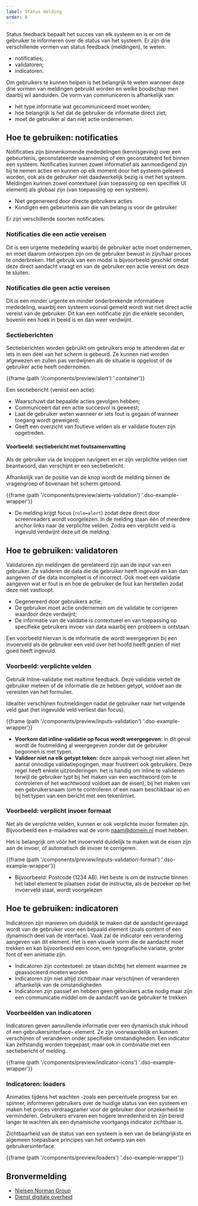 ```yaml
---
label: Status melding
order: 8
---
```

Status feedback bepaalt het succes van elk systeem en is er om de gebruiker te informeren over de status van het systeem. Er zijn drie verschillende vormen van status feedback (meldingen), te weten:
- notificaties;
- validatoren;
- indicatoren.

Om gebruikers te kunnen helpen is het belangrijk te weten wanneer deze drie vormen van meldingen gebruikt worden en welke boodschap men daarbij wil aanduiden. De vorm van communiceren is afhankelijk van:
- het type informatie wat gecommuniceerd moet worden;
- hoe belangrijk is het dat de gebruiker de informatie direct ziet;
- moet de gebruiker al dan niet actie ondernemen.

## Hoe te gebruiken: notificaties
Notificaties zijn binnenkomende mededelingen (kennisgeving) over een gebeurtenis, geconstateerde waarneming of een geconstateerd feit binnen een systeem. Notificaties kunnen zowel informatief als aanmoedigend zijn bij te nemen acties en kunnen op elk moment door het systeem geleverd worden, ook als de gebruiker niet daadwerkelijk bezig is met het systeem. Meldingen kunnen zowel contextueel (van toepassing op een specifiek UI element) als globaal zijn (van toepassing op een systeem).
- Niet gegenereerd door directe gebruikers acties
- Kondigen een gebeurtenis aan die van belang is voor de gebruiker

Er zijn verschillende soorten notificaties:

### Notificaties die een actie vereisen
Dit is een urgente mededeling waarbij de gebruiker actie moet ondernemen, en moet daarom ontworpen zijn om de gebruiker bewust in zijn/haar proces te onderbreken. Het gebruik van een modal is bijvoorbeeld geschikt omdat deze direct aandacht vraagt en van de gebruiker een actie vereist om deze te sluiten.

### Notificaties die geen actie vereisen
Dit is een minder urgente en minder onderbrekende informatieve mededeling, waarbij een systeem voorval gemeld wordt wat niet direct actie vereist van de gebruiker. Dit kan een notificatie zijn die enkele seconden, bovenin een hoek in beeld is en dan weer verdwijnt.

### Sectieberichten
Sectieberichten worden gebruikt om gebruikers erop te attenderen dat er iets in een deel van het scherm is gebeurd.
Ze kunnen niet worden afgewezen en zullen pas verdwijnen als de situatie is opgelost of de gebruiker actie heeft ondernomen.

{{frame (path '/components/preview/alert') '.container'}}

Een sectiebericht (vereist een actie):
- Waarschuwt dat bepaalde acties gevolgen hebben;
- Communiceert dat een actie succesvol is geweest;
- Laat de gebruiker weten wanneer er iets fout is gegaan of wanneer toegang wordt geweigerd;
- Geeft een overzicht van foutieve velden als er validatie fouten zijn opgetreden.

#### Voorbeeld: sectiebericht met foutsamenvatting

Als de gebruiker via de knoppen navigeert en er zijn verplichte velden niet beantwoord, dan verschijnt er een sectiebericht.

Afhankelijk van de positie van de knop wordt de melding binnen de vragengroep of bovenaan het scherm getoond.

{{frame (path '/components/preview/alerts-validation') '.dso-example-wrapper'}}

- De melding krijgt focus (`role=alert`) zodat deze direct door screenreaders wordt voorgelezen. In de melding staan één of meerdere anchor links naar de verplichte velden. Zodra een verplicht veld is ingevuld verdwijnt deze uit de melding.

## Hoe te gebruiken: validatoren
Validatoren zijn meldingen die gerelateerd zijn aan de input van een gebruiker. Ze valideren de data die de gebruiker heeft ingevuld en kan dan aangeven of die data incompleet is of incorrect. Ook moet een validatie aangeven wat er fout is en hoe de gebruiker de fout kan herstellen zodat deze niet vastloopt.
- Gegenereerd door gebruikers actie;
- De gebruiker moet actie ondernemen om de validatie te corrigeren waardoor deze verdwijnt;
- De informatie van de validatie is contextueel en van toepassing op specifieke gebruikers invoer van data waarbij een probleem is ontstaan.

Een voorbeeld hiervan is de informatie die wordt weergegeven bij een invoerveld als de gebruiker een veld over het hoofd heeft gezien of niet goed heeft ingevuld.

### Voorbeeld: verplichte velden
Gebruik inline-validatie met realtime feedback. Deze validatie vertelt de gebruiker meteen of de informatie die ze hebben getypt, voldoet aan de vereisten van het formulier.

Idealiter verschijnen foutmeldingen nadat de gebruiker naar het volgende veld gaat (het ingevulde veld verliest dan focus).

{{frame (path '/components/preview/inputs-validation') '.dso-example-wrapper'}}

- **Voorkom dat inline-validatie op focus wordt weergegeven:** in dit geval wordt de foutmelding al weergegeven zonder dat de gebruiker begonnen is met typen.
- **Valideer niet na elk getypt teken:** deze aanpak verhoogt niet alleen het aantal onnodige validatiepogingen, maar frustreert ook gebruikers. Deze regel heeft enkele uitzonderingen: het is handig om inline te valideren terwijl de gebruiker typt bij het maken van een wachtwoord (om te controleren of het wachtwoord voldoet aan de eisen), bij het maken van een gebruikersnaam (om te controleren of een naam beschikbaar is) en bij het typen van een bericht met een tekenlimiet.

### Voorbeeld: verplicht invoer formaat

Net als de verplichte velden, kunnen er ook verplichte invoer formaten zijn.
Bijvoorbeeld een e-mailadres wat de vorm naam@domein.nl moet hebben.

Het is belangrijk om vóór het invoerveld duidelijk te maken wat de eisen zijn aan de invoer, óf automatisch de invoer te corrigeren.

{{frame (path '/components/preview/inputs-validation-format') '.dso-example-wrapper'}}

- Bijvoorbeeld: Postcode (1234 AB). Het beste is om de instructie binnen het label element te plaatsen zodat de instructie, als de bezoeker op het invoerveld staat, wordt voorgelezen

## Hoe te gebruiken: indicatoren
Indicatoren zijn manieren om duidelijk te maken dat de aandacht gevraagd wordt van de gebruiker voor een bepaald element (zoals content of een dynamisch deel van de interface). Vaak zal de indicator een verandering aangeven van dit element. Het is een visuele vorm die de aandacht moet trekken en kan bijvoorbeeld een icoon, een typografische variatie, groter font of een animatie zijn.
- Indicatoren zijn contextueel: ze staan dichtbij het element waarmee ze geassocieerd moeten worden
- Indicatoren zijn niet altijd zichtbaar maar verschijnen of veranderen afhankelijk van de omstandigheden
- Indicatoren zijn passief en hebben geen gebruikers actie nodig maar zijn een communicatie middel om de aandacht van de gebruiker te trekken

### Voorbeelden van indicatoren
Indicatoren geven aanvullende informatie over een dynamisch stuk inhoud of een gebruikersinterface- element.
Ze zijn voorwaardelijk en kunnen verschijnen of veranderen onder specifieke omstandigheden.
Een indicator kan zelfstandig worden toegepast, maar ook in combinatie met een sectiebericht of melding.

{{frame (path '/components/preview/indicator-icons') '.dso-example-wrapper'}}

### Indicatoren: loaders
Animaties tijdens het wachten -zoals een percentuele progress bar en spinner, informeren gebruikers over de huidige status van een systeem en maken het proces verdraagzamer voor de gebruiker door onzekerheid te verminderen. Gebruikers ervaren een hogere tevredenheid en zijn bereid langer te wachten als een dynamische voortgangs indicator zichtbaar is.

Zichtbaarheid van de status van een systeem is een van de belangrijkste en algemeen toepasbare principes van het ontwerp van een gebruikersinterface.

{{frame (path '/components/preview/loaders') '.dso-example-wrapper'}}

## Bronvermelding
- [Nielsen Norman Group](https://www.nngroup.com/)
- [Dienst digitale overheid](https://www.digitoegankelijk.nl)
